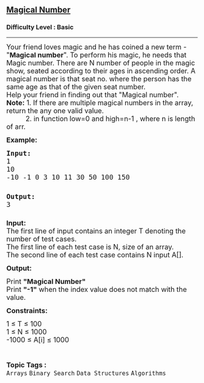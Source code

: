 <h2><a href="https://practice.geeksforgeeks.org/problems/magical-number-1587115620/1?page=3&category=Arrays&difficulty=School,Basic&status=unsolved&sortBy=submissions">Magical Number</a></h2><h3>Difficulty Level : Basic</h3><hr><div class="problems_problem_content__Xm_eO"><p><span style="font-size: 18px;">Your friend loves magic and he has coined a new term - "<strong>Magical number</strong>". To perform his magic, he needs that Magic number. There are N number of people in the magic show, seated according to their ages in ascending order. A magical number is that seat no. where the person has the same age as that of the given seat number.<br>Help your friend in finding out that "Magical number".<br><strong>Note:</strong> 1. If there are multiple magical numbers in the array, return the any one valid value.</span><br><span style="font-size: 18px;">&nbsp; &nbsp; &nbsp; &nbsp; &nbsp; 2. in function low=0 and high=n-1 , where n is length of arr.</span></p>
<p><span style="font-size: 18px;"><strong>Example:</strong></span></p>
<pre><span style="font-size: 18px;"><strong>Input:</strong>
1
10
-10 -1 0 3 10 11 30 50 100 150</span>

<span style="font-size: 18px;"><strong>Output:</strong>
3</span></pre>
<p><span style="font-size: 18px;"><strong>Input:</strong><br>The first line of input contains an integer T denoting the number of test cases.<br>The first line of each test case is N, size of an array.<br>The second line of each test case contains N input A[].</span></p>
<p><span style="font-size: 18px;"><strong>Output:</strong></span></p>
<p><span style="font-size: 18px;">Print <strong>"Magical Number"</strong><br>Print <strong>"-1"</strong> when the index value does not match with the value.&nbsp;</span></p>
<p><span style="font-size: 18px;"><strong>Constraints:</strong></span></p>
<p><span style="font-size: 18px;">1 ≤ T ≤ 100<br>1 ≤ N ≤ 1000<br>-1000 ≤ A[i] ≤ 1000</span></p></div><br><p><span style=font-size:18px><strong>Topic Tags : </strong><br><code>Arrays</code>&nbsp;<code>Binary Search</code>&nbsp;<code>Data Structures</code>&nbsp;<code>Algorithms</code>&nbsp;